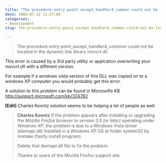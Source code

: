 ```yaml
---
title: "The procedure entry point_except_handler4_common could not be located in the dynamic link library msvcrt.dll"
date: 2008-07-22 11:57:00
categories:
- Development
slug: the-procedure-entry-point_except_handler4_common-could-not-be-located-in-the-dynamic-link-library-msvcrtdll

---
```


<blockquote>The procedure entry point_except_handler4_common could not be located in the dynamic link library msvcrt.dll</blockquote>
This error is caused by a 3rd party utility or applcation overwriting your msvcrt.dll with a different version.

For example if a windows vista version of this DLL was copied on to a windows XP computer you would probably get this error.

A solution to this problem can be found in Microsofts KB
<a href="http://support.microsoft.com/kb/324762">http://support.microsoft.com/kb/324762</a>

<strong>[Edit]</strong> Charles Koontz solution seems to be helping a lot of people as well.
<blockquote><strong>Charles Koontz</strong>
If the problem appears after installing or upgrading the <em>Mozilla Firefox browser to version 3.5 (or later)</em> operating under <em>Windows XP</em>, the problem is due to a Windows Vista driver (dwmapi.dll) installed in a Windows XP OS at folder system32 by mistake (faulty install program).

Delete that dwmapi.dll file to fix the problem.

Thanks to users of the Mozilla Firefox support site.</blockquote>
